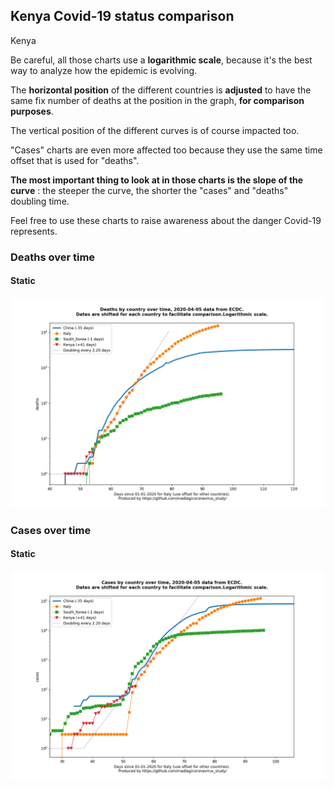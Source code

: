 ## Kenya Covid-19 status comparison 

Kenya



Be careful, all those charts use a **logarithmic scale**, because it's the best way to analyze how the epidemic is evolving.
 
The **horizontal position** of the different countries is **adjusted** to have the same fix number of deaths at the position in the graph, **for comparison purposes**.

The vertical position of the different curves is of course impacted too.

"Cases" charts are even more affected too because they use the same time offset that is used for "deaths".

**The most important thing to look at in those charts is the slope of the curve** : the steeper the curve, the shorter the "cases" and "deaths" doubling time.

Feel free to use these charts to raise awareness about the danger Covid-19 represents. 


 
### Deaths over time
 
#### Static
![Kenya covid-19 deaths static chart](https://raw.githubusercontent.com/madlag/coronavirus_study/master/notebooks/graphs/2020-04-05/countries/Kenya/2020-04-05_Kenya_deaths.png "Kenya covid-19 deaths static chart")   

 
### Cases over time
 
#### Static
![Kenya covid-19 cases static chart](https://raw.githubusercontent.com/madlag/coronavirus_study/master/notebooks/graphs/2020-04-05/countries/Kenya/2020-04-05_Kenya_cases.png "Kenya covid-19 cases static chart")   

